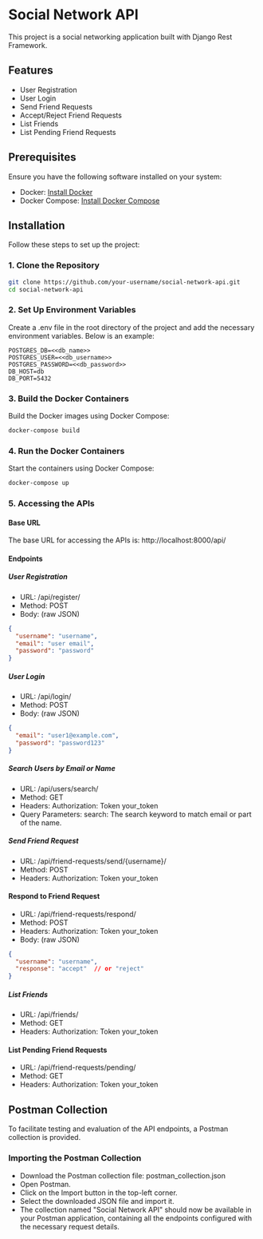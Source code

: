 # Social Network API

This project is a social networking application built with Django Rest Framework.

## Features

- User Registration
- User Login
- Send Friend Requests
- Accept/Reject Friend Requests
- List Friends
- List Pending Friend Requests

## Prerequisites

Ensure you have the following software installed on your system:

- Docker: [Install Docker](https://docs.docker.com/get-docker/)
- Docker Compose: [Install Docker Compose](https://docs.docker.com/compose/install/)

## Installation

Follow these steps to set up the project:

### 1. Clone the Repository

```bash
git clone https://github.com/your-username/social-network-api.git
cd social-network-api
```

### 2. Set Up Environment Variables
Create a .env file in the root directory of the project and add the necessary environment variables. Below is an example:
```
POSTGRES_DB=<<db_name>>
POSTGRES_USER=<<db_username>>
POSTGRES_PASSWORD=<<db_password>>
DB_HOST=db
DB_PORT=5432
```

### 3. Build the Docker Containers
Build the Docker images using Docker Compose:
```bash
docker-compose build
```

### 4. Run the Docker Containers
Start the containers using Docker Compose:

```bash
docker-compose up
```

### 5. Accessing the APIs
#### Base URL
 The base URL for accessing the APIs is: http://localhost:8000/api/

#### Endpoints

##### User Registration
* URL: /api/register/
* Method: POST
* Body: (raw JSON)
```json
{
  "username": "username",
  "email": "user email",
  "password": "password"
}
```
##### User Login
* URL: /api/login/
* Method: POST
* Body: (raw JSON)
```json
{
  "email": "user1@example.com",
  "password": "password123"
}
```
##### Search Users by Email or Name
* URL: /api/users/search/
* Method: GET
* Headers: Authorization: Token your_token
* Query Parameters: search: The search keyword to match email or part of the name.

##### Send Friend Request
* URL: /api/friend-requests/send/{username}/
* Method: POST
* Headers: Authorization: Token your_token
#### Respond to Friend Request
* URL: /api/friend-requests/respond/
* Method: POST
* Headers: Authorization: Token your_token
* Body: (raw JSON)
```json
{
  "username": "username",
  "response": "accept"  // or "reject"
}
```
##### List Friends
* URL: /api/friends/
* Method: GET
* Headers: Authorization: Token your_token
#### List Pending Friend Requests
* URL: /api/friend-requests/pending/
* Method: GET
* Headers: Authorization: Token your_token

## Postman Collection
To facilitate testing and evaluation of the API endpoints, a Postman collection is provided.

### Importing the Postman Collection
* Download the Postman collection file: postman_collection.json
* Open Postman.
* Click on the Import button in the top-left corner.
* Select the downloaded JSON file and import it.
* The collection named "Social Network API" should now be available in your Postman application, containing all the endpoints configured with the necessary request details.
